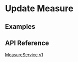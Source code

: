 # Update Measure

## Examples

## API Reference

[MeasureService v1](../../api-reference.md#measureservice)

